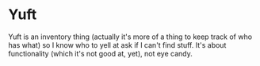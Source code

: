 # Yuft

Yuft is an inventory thing (actually it's more of a thing to keep track of who has what) so I know who to yell at ask if I can't find stuff. It's about functionality (which it's not good at, yet), not eye candy.
